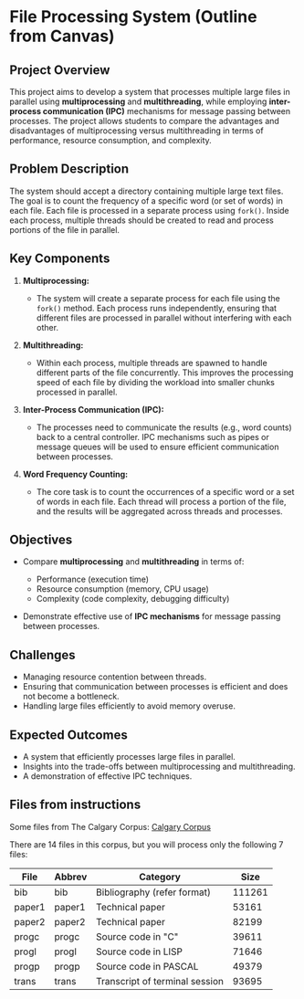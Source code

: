 # File Processing System (Outline from Canvas)

## Project Overview

This project aims to develop a system that processes multiple large files in parallel using **multiprocessing** and **multithreading**, while employing **inter-process communication (IPC)** mechanisms for message passing between processes. The project allows students to compare the advantages and disadvantages of multiprocessing versus multithreading in terms of performance, resource consumption, and complexity.

## Problem Description

The system should accept a directory containing multiple large text files. The goal is to count the frequency of a specific word (or set of words) in each file. Each file is processed in a separate process using `fork()`. Inside each process, multiple threads should be created to read and process portions of the file in parallel.

## Key Components

1. **Multiprocessing:** 
    - The system will create a separate process for each file using the `fork()` method. Each process runs independently, ensuring that different files are processed in parallel without interfering with each other.
    
2. **Multithreading:** 
    - Within each process, multiple threads are spawned to handle different parts of the file concurrently. This improves the processing speed of each file by dividing the workload into smaller chunks processed in parallel.
    
3. **Inter-Process Communication (IPC):** 
    - The processes need to communicate the results (e.g., word counts) back to a central controller. IPC mechanisms such as pipes or message queues will be used to ensure efficient communication between processes.
    
4. **Word Frequency Counting:** 
    - The core task is to count the occurrences of a specific word or a set of words in each file. Each thread will process a portion of the file, and the results will be aggregated across threads and processes.

## Objectives

- Compare **multiprocessing** and **multithreading** in terms of:
    - Performance (execution time)
    - Resource consumption (memory, CPU usage)
    - Complexity (code complexity, debugging difficulty)

- Demonstrate effective use of **IPC mechanisms** for message passing between processes.

## Challenges

- Managing resource contention between threads.
- Ensuring that communication between processes is efficient and does not become a bottleneck.
- Handling large files efficiently to avoid memory overuse.

## Expected Outcomes

- A system that efficiently processes large files in parallel.
- Insights into the trade-offs between multiprocessing and multithreading.
- A demonstration of effective IPC techniques.

## Files from instructions

Some files from The Calgary Corpus: [Calgary Corpus](https://corpus.canterbury.ac.nz/descriptions/#calgary)

There are 14 files in this corpus, but you will process only the following 7 files:

| File   | Abbrev | Category                       | Size   |
|--------|--------|---------------------------------|--------|
| bib    | bib    | Bibliography (refer format)     | 111261 |
| paper1 | paper1 | Technical paper                 | 53161  |
| paper2 | paper2 | Technical paper                 | 82199  |
| progc  | progc  | Source code in "C"              | 39611  |
| progl  | progl  | Source code in LISP             | 71646  |
| progp  | progp  | Source code in PASCAL           | 49379  |
| trans  | trans  | Transcript of terminal session  | 93695  |

